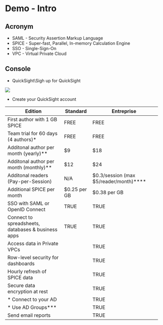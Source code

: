 # Demo - Intro

## Acronym
* SAML - Security Assertion Markup Language
* SPICE - Super-fast, Parallel, In-memory Calculation Engine
* SSO - Single-Sign-On
* VPC - Virtual Private Cloud


## Console
* QuickSight\Sigh up for QuickSight

[<img src="https://i.imgur.com/sL3MN3M.png">](https://i.imgur.com/sL3MN3M.png)

* Create your QuickSight account

| Edition                                            | Standard     | Entreprise                                 |
| -------------------------------------------------- | ------------ | ------------------------------------------ |
| First author with 1 GB SPICE                       | FREE         | FREE                                       |
| Team trial for 60 days (4 authors)\*               | FREE         | FREE                                       |
| Additonal author per month (yearly)\*\*            | $9           | $18                                        |
| Additonal author per month (monthly)\*\*           | $12          | $24                                        |
| Additonal readers (Pay-per-Session)                | N/A          | $0.3/session (max $5/reader/month)\*\*\*\* |
| Additional SPICE per month                         | $0.25 per GB | $0.38 per GB                               |
| SSO with SAML or OpenID Connect                    | TRUE         | TRUE                                       |
| Connect to spreadsheets, databases & business apps | TRUE         | TRUE                                       |
| Access data in Private VPCs                        |              | TRUE                                       |
| Row-level security for dashboards                  |              | TRUE                                       |
| Hourly refresh of SPICE data                       |              | TRUE                                       |
| Secure data encryption at rest                     |              | TRUE                                       |
| \* Connect to your AD                              |              | TRUE                                       |
| \* Use AD Groups\*\*\*                             |              | TRUE                                       |
| Send email reports                                 |              | TRUE                                       |
